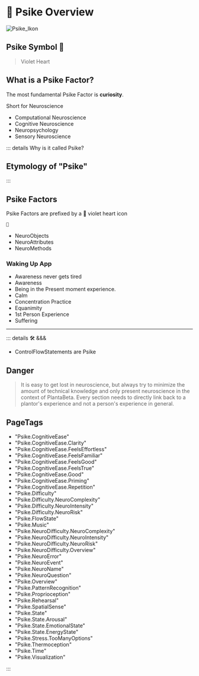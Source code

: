# 💜 <psike>Psike Overview </psike>

![Psike_Ikon](/Psike/Psike_Ikon.png)

## <psike>Psike Symbol</psike> 💜

> Violet Heart

## What is a Psike Factor?

The most fundamental Psike Factor is **curiosity**.

Short for Neuroscience

- Computational Neuroscience
- Cognitive Neuroscience
- Neuropsychology
- Sensory Neuroscience

::: details Why is it called <psike>Psike</psike>?

## Etymology of "<psike>Psike</psike>"

:::

## Psike Factors

Psike Factors are prefixed by a 💜 violet heart icon

```py
💜
```

- NeuroObjects
- NeuroAttributes
- NeuroMethods

### Waking Up App

- Awareness never gets tired
- Awareness
- Being in the Present moment experience.
- Calm
- Concentration Practice
- Equanimity
- 1st Person Experience
- Suffering

---

<!-- =================================================== -->
<!-- =================================================== -->
<!-- =================================================== -->
<!-- =================================================== -->
<!-- =================================================== -->
::: details 🛠 <dev>&&&</dev>

- ControlFlowStatements are Psike

## Danger
>
> It is easy to get lost in neuroscience, but always try to minimize the amount of technical knowledge and only present neuroscience in the context of PlantaBeta. Every section needs to directly link back to a plantor's experience and not a person's experience in general.

<h2>PageTags</h2>

- "Psike.CognitiveEase"
- "Psike.CognitiveEase.Clarity"
- "Psike.CognitiveEase.FeelsEffortless"
- "Psike.CognitiveEase.FeelsFamiliar"
- "Psike.CognitiveEase.FeelsGood"
- "Psike.CognitiveEase.FeelsTrue"
- "Psike.CognitiveEase.Good"
- "Psike.CognitiveEase.Priming"
- "Psike.CognitiveEase.Repetition"
- "Psike.Difficulty"
- "Psike.Difficulty.NeuroComplexity"
- "Psike.Difficulty.NeuroIntensity"
- "Psike.Difficulty.NeuroRisk"
- "Psike.FlowState"
- "Psike.Music"
- "Psike.NeuroDifficulty.NeuroComplexity"
- "Psike.NeuroDifficulty.NeuroIntensity"
- "Psike.NeuroDifficulty.NeuroRisk"
- "Psike.NeuroDifficulty.Overview"
- "Psike.NeuroError"
- "Psike.NeuroEvent"
- "Psike.NeuroName"
- "Psike.NeuroQuestion"
- "Psike.Overview"
- "Psike.PatternRecognition"
- "Psike.Proprioception"
- "Psike.Rehearsal"
- "Psike.SpatialSense"
- "Psike.State"
- "Psike.State.Arousal"
- "Psike.State.EmotionalState"
- "Psike.State.EnergyState"
- "Psike.Stress.TooManyOptions"
- "Psike.Thermoception"
- "Psike.Time"
- "Psike.Visualization"

:::
